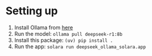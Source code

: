 # Setting up

1. Install Ollama from [here](https://ollama.com/download)
2. Run the model: `ollama pull deepseek-r1:8b`
3. Install this package: `(uv) pip install .`
4. Run the app: `solara run deepseek_ollama_solara.app`
